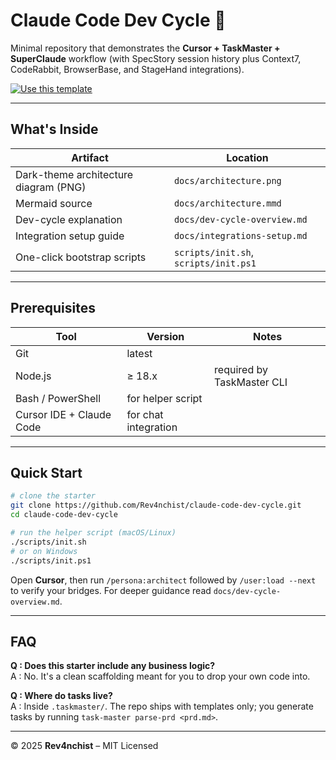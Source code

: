 # Claude Code Dev Cycle 🏁

Minimal repository that demonstrates the **Cursor + TaskMaster + SuperClaude** workflow (with SpecStory session history plus Context7, CodeRabbit, BrowserBase, and StageHand integrations).

[![Use this template](https://img.shields.io/badge/GitHub-Use%20this%20template-success?style=for-the-badge)](https://github.com/Rev4nchist/claude-code-dev-cycle/generate)

---

## What's Inside

| Artifact | Location |
|----------|----------|
| Dark-theme architecture diagram (PNG) | `docs/architecture.png` |
| Mermaid source | `docs/architecture.mmd` |
| Dev-cycle explanation | `docs/dev-cycle-overview.md` |
| Integration setup guide | `docs/integrations-setup.md` |
| One-click bootstrap scripts | `scripts/init.sh`, `scripts/init.ps1` |

---

## Prerequisites

| Tool | Version | Notes |
|------|---------|-------|
| Git | latest | |
| Node.js | ≥ 18.x | required by TaskMaster CLI |
| Bash / PowerShell | for helper script |
| Cursor IDE + Claude Code | for chat integration |

---

## Quick Start

```bash
# clone the starter
git clone https://github.com/Rev4nchist/claude-code-dev-cycle.git
cd claude-code-dev-cycle

# run the helper script (macOS/Linux)
./scripts/init.sh
# or on Windows
./scripts/init.ps1
```

Open **Cursor**, then run `/persona:architect` followed by `/user:load --next` to verify your bridges.  For deeper guidance read `docs/dev-cycle-overview.md`.

---

## FAQ

**Q : Does this starter include any business logic?**  
A : No.  It's a clean scaffolding meant for you to drop your own code into.

**Q : Where do tasks live?**  
A : Inside `.taskmaster/`.  The repo ships with templates only; you generate tasks by running `task-master parse-prd <prd.md>`.

---

© 2025 **Rev4nchist** – MIT Licensed 
